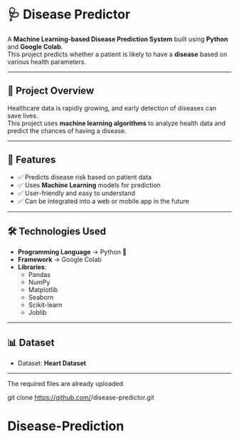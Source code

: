 # 🩺 Disease Predictor

A **Machine Learning-based Disease Prediction System** built using **Python** and **Google Colab**.  
This project predicts whether a patient is likely to have a **disease** based on various health parameters.

---

## 📌 **Project Overview**
Healthcare data is rapidly growing, and early detection of diseases can save lives.  
This project uses **machine learning algorithms** to analyze health data and predict the chances of having a disease.

---

## 🚀 **Features**
- ✅ Predicts disease risk based on patient data  
- ✅ Uses **Machine Learning** models for prediction  
- ✅ User-friendly and easy to understand  
- ✅ Can be integrated into a web or mobile app in the future  

---

## 🛠 **Technologies Used**
- **Programming Language** → Python 🐍  
- **Framework** → Google Colab  
- **Libraries**:
  - Pandas
  - NumPy
  - Matplotlib
  - Seaborn
  - Scikit-learn
  - Joblib

---

## 📊 **Dataset**
- Dataset: **Heart Dataset** 

---
The required files are already uploaded


   git clone https://github.com/<your-username>/disease-predictor.git
# Disease-Prediction
